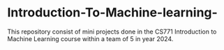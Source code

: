 # Introduction-To-Machine-learning-
This repository consist of mini projects done in the CS771 Introduction to Machine Learning course within a team of 5 in year 2024.
